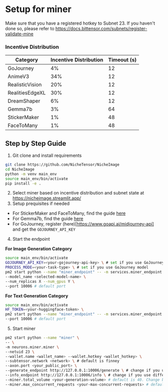 # Setup for miner

Make sure that you have a registered hotkey to Subnet 23. If you haven't done so, please refer to https://docs.bittensor.com/subnets/register-validate-mine


### Incentive Distribution

| Category        | Incentive Distribution | Timeout (s)                                                                                                        |
|-----------------|------------------------|--------------------------------------------------------------------------------------------------------------------|
| GoJourney       | 4%                     | 12 |
| AnimeV3         | 34%                    | 12 |
| RealisticVision | 20%                    | 12 |
| RealitiesEdgeXL | 30%                    | 12 |
| DreamShaper     | 6%                     | 12 |
| Gemma7b         | 3%                     | 64 |
| StickerMaker    | 1%                     | 48 |
| FaceToMany      | 1%                     | 48 |

## Step by Step Guide
1. Git clone and install requirements
```bash
git clone https://github.com/NicheTensor/NicheImage
cd NicheImage
python -m venv main_env
source main_env/bin/activate
pip install -e .
```
2. Select miner based on incentive distribution and subnet state at https://nicheimage.streamlit.app/
3. Setup prequisites if needed
- For StickerMaker and FaceToMany, find the guide [here](comfyui_category.md)
- For Gemma7b, find the guide [here](vllm_category.md)
- For GoJourney, register (here)[https://www.goapi.ai/midjourney-api] and get the `GOJOURNEY_API_KEY`

4. Start the endpoint

**For Image Generation Category**
```bash
source main_env/bin/activate
GOJOURNEY_API_KEY=<your-gojourney-api-key> \ # set if you use GoJourney model
PROCESS_MODE=<your-task-type> \ # set if you use GoJourney model
pm2 start python --name "miner_endpoint" -- -m services.miner_endpoint.app \
--model_name <selected-model-name> \
--num_replicas X --num_gpus Y \
--port 10006 # default port
```

**For Text Generation Category**
```bash
source main_env/bin/activate
HF_TOKEN=<your-huggingface-token> \
pm2 start python --name "miner_endpoint" -- -m services.miner_endpoint.text_app --model_name <selected-model-name> --num_replicas X --num_gpus Y \
--port 10006 # default port
```

5. Start miner
```bash
pm2 start python --name "miner" \
-- \
-m neurons.miner.miner \
--netuid 23 \
--wallet.name <wallet_name> --wallet.hotkey <wallet_hotkey> \
--subtensor.network <network> \ # default is finney
--axon.port <your_public_port> \
--generate_endpoint http://127.0.0.1:10006/generate \ # change if you use different port or host
--info_endpoint http://127.0.0.1:10006/info \ # change if you use different port or host
--miner.total_volume <your-generation-volume> # default is 40. Change based on your model timeout value and GPU capacity
--miner.max_concurrent_requests <your-max-concurrent-requests> # default is 4. Change based on your model timeout value and GPU capacity
```
